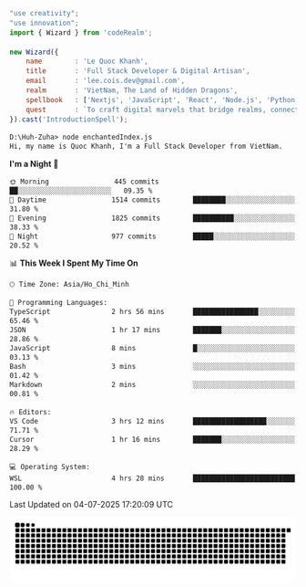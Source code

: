 <!--x axis divider-->

```js 
"use creativity";
"use innovation";
import { Wizard } from 'codeRealm';

new Wizard({
    name        : 'Le Quoc Khanh',
    title       : 'Full Stack Developer & Digital Artisan',
    email       : 'lee.cois.dev@gmail.com',
    realm       : 'VietNam, The Land of Hidden Dragons',
    spellbook   : ['Nextjs', 'JavaScript', 'React', 'Node.js', 'Python', 'Django', 'Cloud Services'],
    quest       : `To craft digital marvels that bridge realms, connect cultures, and bring imagination to life.`,
}).cast('IntroductionSpell');
```

```cmd
D:\Huh-Zuha> node enchantedIndex.js
Hi, my name is Quoc Khanh, I'm a Full Stack Developer from VietNam.
```
<!--START_SECTION:waka-->
**I'm a Night 🦉** 

```text
🌞 Morning                445 commits         ██░░░░░░░░░░░░░░░░░░░░░░░   09.35 % 
🌆 Daytime                1514 commits        ████████░░░░░░░░░░░░░░░░░   31.80 % 
🌃 Evening                1825 commits        ██████████░░░░░░░░░░░░░░░   38.33 % 
🌙 Night                  977 commits         █████░░░░░░░░░░░░░░░░░░░░   20.52 % 
```


📊 **This Week I Spent My Time On** 

```text
🕑︎ Time Zone: Asia/Ho_Chi_Minh

💬 Programming Languages: 
TypeScript               2 hrs 56 mins       ████████████████░░░░░░░░░   65.46 % 
JSON                     1 hr 17 mins        ███████░░░░░░░░░░░░░░░░░░   28.86 % 
JavaScript               8 mins              █░░░░░░░░░░░░░░░░░░░░░░░░   03.13 % 
Bash                     3 mins              ░░░░░░░░░░░░░░░░░░░░░░░░░   01.42 % 
Markdown                 2 mins              ░░░░░░░░░░░░░░░░░░░░░░░░░   00.81 % 

🔥 Editors: 
VS Code                  3 hrs 12 mins       ██████████████████░░░░░░░   71.71 % 
Cursor                   1 hr 16 mins        ███████░░░░░░░░░░░░░░░░░░   28.29 % 

💻 Operating System: 
WSL                      4 hrs 28 mins       █████████████████████████   100.00 % 
```


 Last Updated on 04-07-2025 17:20:09 UTC
<!--END_SECTION:waka-->
<picture>
  <source media="(prefers-color-scheme: dark)" srcset="https://raw.githubusercontent.com/leecois/leecois/output/github-contribution-grid-snake-dark.svg">
  <source media="(prefers-color-scheme: light)" srcset="https://raw.githubusercontent.com/leecois/leecois/output/github-contribution-grid-snake.svg">
  <img alt="github contribution grid snake animation" src="https://raw.githubusercontent.com/leecois/leecois/output/github-contribution-grid-snake.svg">
</picture>
